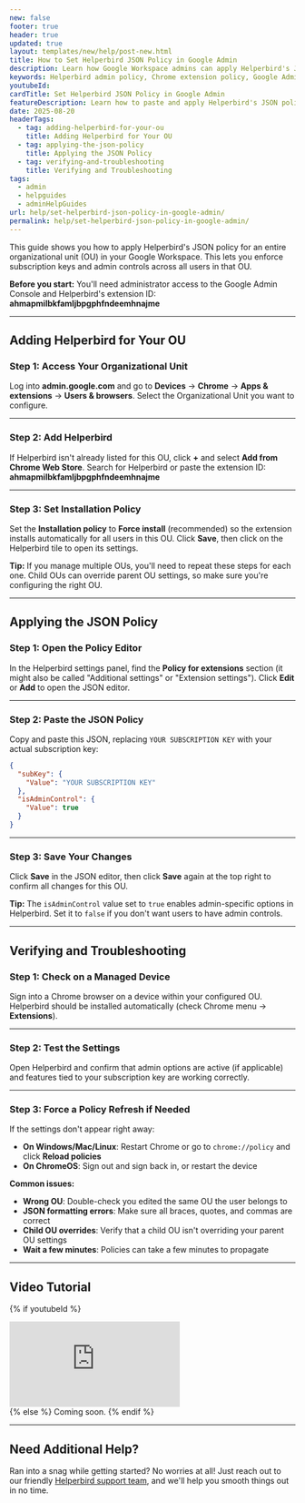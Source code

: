 ```yaml
---
new: false
footer: true
header: true
updated: true
layout: templates/new/help/post-new.html
title: How to Set Helperbird JSON Policy in Google Admin
description: Learn how Google Workspace admins can apply Helperbird's JSON policy in the Google Admin Console, setting the subscription key and admin controls for an organizational unit.
keywords: Helperbird admin policy, Chrome extension policy, Google Admin Console, JSON policy, Helperbird isAdmin, Helperbird subKey, Chrome app extension settings, Chrome policy JSON
youtubeId:
cardTitle: Set Helperbird JSON Policy in Google Admin
featureDescription: Learn how to paste and apply Helperbird's JSON policy in Google Admin so the subscription key and admin controls are enforced for your organizational unit.
date: 2025-08-20
headerTags:
  - tag: adding-helperbird-for-your-ou
    title: Adding Helperbird for Your OU
  - tag: applying-the-json-policy
    title: Applying the JSON Policy
  - tag: verifying-and-troubleshooting
    title: Verifying and Troubleshooting
tags:
  - admin
  - helpguides
  - adminHelpGuides
url: help/set-helperbird-json-policy-in-google-admin/
permalink: help/set-helperbird-json-policy-in-google-admin/
---
```


This guide shows you how to apply Helperbird's JSON policy for an entire organizational unit (OU) in your Google Workspace. This lets you enforce subscription keys and admin controls across all users in that OU.

**Before you start:** You'll need administrator access to the Google Admin Console and Helperbird's extension ID: **ahmapmilbkfamljbpgphfndeemhnajme**

---

## Adding Helperbird for Your OU

### Step 1: Access Your Organizational Unit

Log into **admin.google.com** and go to **Devices** → **Chrome** → **Apps & extensions** → **Users & browsers**. Select the Organizational Unit you want to configure.

---

### Step 2: Add Helperbird

If Helperbird isn't already listed for this OU, click **+** and select **Add from Chrome Web Store**. Search for Helperbird or paste the extension ID: **ahmapmilbkfamljbpgphfndeemhnajme**

---

### Step 3: Set Installation Policy

Set the **Installation policy** to **Force install** (recommended) so the extension installs automatically for all users in this OU. Click **Save**, then click on the Helperbird tile to open its settings.

**Tip:** If you manage multiple OUs, you'll need to repeat these steps for each one. Child OUs can override parent OU settings, so make sure you're configuring the right OU.

---

## Applying the JSON Policy

### Step 1: Open the Policy Editor

In the Helperbird settings panel, find the **Policy for extensions** section (it might also be called "Additional settings" or "Extension settings"). Click **Edit** or **Add** to open the JSON editor.

---

### Step 2: Paste the JSON Policy

Copy and paste this JSON, replacing `YOUR SUBSCRIPTION KEY` with your actual subscription key:

```json
{
  "subKey": {
    "Value": "YOUR SUBSCRIPTION KEY"
  },
  "isAdminControl": {
    "Value": true
  }
}
```

---

### Step 3: Save Your Changes

Click **Save** in the JSON editor, then click **Save** again at the top right to confirm all changes for this OU.

**Tip:** The `isAdminControl` value set to `true` enables admin-specific options in Helperbird. Set it to `false` if you don't want users to have admin controls.

---

## Verifying and Troubleshooting

### Step 1: Check on a Managed Device

Sign into a Chrome browser on a device within your configured OU. Helperbird should be installed automatically (check Chrome menu → **Extensions**).

---

### Step 2: Test the Settings

Open Helperbird and confirm that admin options are active (if applicable) and features tied to your subscription key are working correctly.

---

### Step 3: Force a Policy Refresh if Needed

If the settings don't appear right away:
- **On Windows/Mac/Linux**: Restart Chrome or go to `chrome://policy` and click **Reload policies**
- **On ChromeOS**: Sign out and sign back in, or restart the device

**Common issues:**
- **Wrong OU**: Double-check you edited the same OU the user belongs to
- **JSON formatting errors**: Make sure all braces, quotes, and commas are correct
- **Child OU overrides**: Verify that a child OU isn't overriding your parent OU settings
- **Wait a few minutes**: Policies can take a few minutes to propagate

---

## Video Tutorial

{% if youtubeId %}
<div class="aspect-w-16 aspect-h-9 mt-12 mb-12">
<iframe id="videos" src="https://www.youtube-nocookie.com/embed/{{youtubeId}}" title="YouTube video player" frameborder="0" allow="accelerometer; autoplay; clipboard-write; encrypted-media; gyroscope; picture-in-picture; web-share" allowfullscreen></iframe>
</div>
{% else %}
Coming soon.
{% endif %}

---

## Need Additional Help?

Ran into a snag while getting started? No worries at all! Just reach out to our friendly [Helperbird support team](/support/), and we'll help you smooth things out in no time.